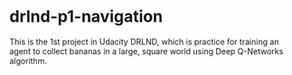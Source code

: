 # drlnd-p1-navigation
This is the 1st project in Udacity DRLND, which is practice for training an agent to collect bananas in a large, square world using Deep Q-Networks algorithm.
